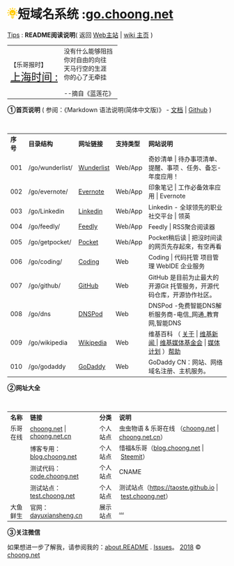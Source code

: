 # <img src="../images/favicon.png" color="#2bb24c"/>短域名系统 :<a href="https://go.choong.net/zh/" title="虫虫物语 | 乐哥在线 [wiki主页]">go.choong.net</a> 
<a href="/tips/" title="">Tips</a> : 
<B>README阅读说明</B>( 返回 <a href="https://choong.net" title="虫虫物语 | 乐哥在线">Web主站</a>
| <a href="https://go.choong.net/zh" title="虫虫物语 | 乐哥在线 [wiki主页]">wiki 主页</a> )

<table>   
 <tr>
      <td> 【乐哥报时】<br>
      <a href="https://time.is/Shanghai" id="time_is_link" rel="nofollow" style="font-size:24px" title="时光如水，让时间沉淀一切，让时间洗涤尘埃，让时间过滤纷杂，让时间见证一切。">上海时间 :</a> 
<span id="Shanghai_z43d" style="font-size:24px"></span>
<script src="//widget.time.is/zh.js"></script>
<script>
time_is_widget.init({Shanghai_z43d:{template:"TIME<br>DATE<br>SUN", date_format:"year年monthnamednum日dayname", sun_format:"日出↑: srhour:srminute 日落↓: sshour:ssminute<br>昼长: dlhours时 dlminutes分", coords:"31.2222200,121.4580600"}});
</script>
      </td>
  
   <td> 没有什么能够阻挡<br>
        你对自由的向往<br>
        天马行空的生涯<br>
        你的心了无牵挂<br>
        <br>
        --摘自《蓝莲花》<br>
       <a href="https://y.qq.com/n/yqq/singer/00235pCx2tYjlq.html" title="【许巍】歌手简介
                                                                          
           国籍：中国

           出生地：陕西西安

           生日：1968年7月21日

           职业：歌手

           代表作：那一年、故乡、蓝莲花、旅行、曾经的你、漫步、每一刻都是崭新的、世外桃源、像风一样自由

           简介：内地摇滚音乐界的重要人物。1995年许巍作词作曲的《执着》由田震演唱而广为流传。">许巍</a>  </td>

   <td>
    <img src="../images/tg-bird1fbc69.png"  title="(gfw/note/bak/list/rili).html - /issues/ 科学上网/go/拯救智商 /zt/ " />
   </td>
</tr>
</table>

<B>①首页说明</B>
( 参阅：《Markdown 语法说明(简体中文版)》 - <a href="http://wow.kuapp.com/markdown/" title="Wow!Ubuntu ：Markdown 语法说明(简体中文版)原站已停用http://wowubuntu.com/markdown/">文档</a> | <a href="https://github.com/riku/Markdown-Syntax-CN/" title="Wow!Ubuntu ：Markdown 语法说明(简体中文版)原站已停用http://wowubuntu.com/markdown/">Github</a> )

<table>
    <tr><td><B>序号</B></td>
        <td><B>目录结构</B></td>
        <td><B>网址链接</B></td>
        <td><B>支持类型</B></td>
        <td><B>网站说明</B></td>
    </tr>    
    <tr>
        <td>001</td>
        <td>/go/wunderlist/</td>
        <td> <a href="https://www.wunderlist.com/zh/" title="奇妙清单 | Wunderlist | 待办事项清单、提醒、事项 、任务、备忘- 年度应用！">Wunderlist</a> </td>
        <td> Web/App </td>
        <td>奇妙清单 | 待办事项清单、提醒、事项 、任务、备忘- 年度应用！</td>
    </tr>        
    <tr>
        <td>002</td>
        <td>/go/evernote/</td>
        <td> <a href="https://evernote.com/intl/zh-cn/" title="印象笔记 | 工作必备效率应用 | Evernote">Evernote</a> </td>
        <td> Web/App </td>
        <td>印象笔记 | 工作必备效率应用 | Evernote</td>
    </tr>  
    <tr>
        <td>003</td>
        <td>/go/Linkedin</td>
        <td> <a href="https://www.linkedin.com/" title="Linkedin - 全球领先的职业社交平台 | 领英">Linkedin</a> </td>
        <td> Web/App </td>
        <td>Linkedin - 全球领先的职业社交平台 | 领英 </td>
    </tr>         
    <tr>
        <td>004</td>
        <td>/go/feedly/</td>
        <td> <a href="https://feedly.com/" title="Feedly | RSS聚合阅读器">Feedly</a> </td>
        <td> Web/App </td>
        <td>Feedly | RSS聚合阅读器</td>
    </tr>    
    <tr>
        <td>005</td>
        <td>/go/getpocket/</td>
        <td> <a href="https://getpocket.com/" title="Pocket稍后读 | 把沒时间读的网页先存起來，有空再看">Pocket</a> </td>
        <td> Web/App </td>
        <td>Pocket稍后读 | 把沒时间读的网页先存起來，有空再看</td>
    </tr>    
    <tr>
        <td>006</td>
        <td>/go/coding/</td>
        <td> <a href="https://coding.net/u/choong" title="Coding | 代码托管 项目管理 WebIDE 企业服务">Coding</a> </td>
        <td> Web  </td>
        <td>Coding | 代码托管 项目管理 WebIDE 企业服务</td>
    </tr>      
    <tr>
        <td>007</td>
        <td>/go/github/</td>
        <td> <a href="https://github.com/inchoong" title="GitHub 是目前为止最大的开源Git 托管服务，开源代码仓库，开源协作社区。">GitHub</a> </td>
        <td> Web  </td>
        <td>GitHub 是目前为止最大的开源Git 托管服务，开源代码仓库，开源协作社区。</td>
    </tr>     
    <tr>
        <td>008</td>
        <td>/go/dns</td>
        <td> <a href="https://www.dnspod.cn/" title="DNSPod -免费智能DNS解析服务商-电信_网通_教育网,智能DNS">DNSPod</a> </td>
        <td> Web  </td>
        <td>DNSPod -免费智能DNS解析服务商-电信_网通_教育网,智能DNS</td>
    </tr> 
     <tr>
     <td>009</td>
        <td>/go/wikipedia</td>
        <td> <a href="https://zh.wikipedia.org/wiki/" title="维基百科，自由的百科全书）">Wikipedia</a> </td>
        <td> Web </td>
        <td>维基百科               
          （
          <a href="https://zh.wikipedia.org/wiki/维基百科" title="维基百科，自由的百科全书）">关于</a> | 
          <a href="https://zh.wikinews.org/wiki/" title="维基新闻"> 维基新闻 </a> |
          <a href="https://zh.wikipedia.org/wiki/维基媒体基金会" title="维基媒体基金会）">维基媒体基金会</a> |
          <a href="https://zh.wikipedia.org/wiki/维基媒体基金会#.E7.BB.B4.E5.9F.BA.E5.AA.92.E4.BD.93.E8.AE.A1.E5.88.92" title="维基媒体计划）">媒体计划</a> 
           ）<a href="https://zh.wikipedia.org/wiki/Help:目录" title="维基百科-帮助:目录）">帮助</a> </td>
    </tr>
     <tr>
        <td>010</td>
        <td>/go/godaddy</td>
        <td> <a href="https://sg.godaddy.com/zh" title="GoDaddy CN：网站、网络域名注册、主机服务。">GoDaddy</a> </td>
        <td> Web  </td>
        <td>GoDaddy CN：网站、网络域名注册、主机服务。</td>
    </tr> 
</table>
 
<B>②网址大全</B>
<table>
    <tr>
        <td><B>名称</B></td>
        <td><B>链接</B></td>
        <td><B>分类</B></td>
        <td><B>说明</B></td>
    </tr>    
    <tr>
        <td>乐哥在线</td>
        <td><a href="https://choong.net" title="虫虫物语 & 乐哥在线">choong.net</a> | <a href="https://choong.net.cn" title="虫虫物语 & 乐哥在线">choong.net.cn</a> </td>
        <td> 个人站点 </td>
        <td>虫虫物语 & 乐哥在线 （<a href="https://choong.net" title="虫虫物语 & 乐哥在线 【主站】">choong.net</a>  |  <a href="https://choong.net.cn" title="虫虫物语 & 乐哥在线 【中国站】">choong.net.cn</a>）</td>
    </tr>    
    <tr>
        <td> &nbsp; </td>
        <td>博客专用：<a href="//blog.choong.net" title="虫虫物语 & 乐哥在线">blog.choong.net</a> </td>
        <td> 个人站点 </td>
        <td>惜福&乐哥（<a href="//blog.choong.net" title="惜福&乐哥【Blog-博客日志】">blog.choong.net</a>  |  <a href="https://steemit.com/@taoste" title="Steemit - 基于区块链的奖励的社交平台">Steemit</a>）</td>
    </tr> 
    <tr>
        <td> &nbsp; </td>
        <td>测试代码：<a href="//code.choong.net" title="乐哥在线&测试代码">code.choong.net</a> </td>
        <td> 个人站点 </td>
        <td> CNAME </td>
    </tr>  
    <tr>
        <td> &nbsp; </td>
        <td>测试站点：<a href="//test.choong.net" title="乐哥在线&测试站点">test.choong.net</a> </td>
        <td> 个人站点 </td>
        <td> 测试站点（<a href="https://taoste.github.io" title="虫虫物语 & 乐哥在线 【Github站】">https://taoste.github.io</a>  |  <a href="//test.choong.net" title="虫虫物语 & 乐哥在线【专用域名】">test.choong.net</a>）</td>
      </tr>  
      <tr>
        <td> 大鱼鲜生 </td>
        <td>官网：<a href="//www.dayuxiansheng.cn/" title="大鱼鲜生-官网">dayuxiansheng.cn</a> </td>
        <td> 展示站点 </td>
        <td> <a href="https://github.com/dayuxiansheng/" title="大鱼鲜生-Github">...</a> </td>
    </tr>   
</table>

<B>③关注微信</B>

如果想进一步了解我，请参阅我的：<a href="https://about.choong.net" title="虫虫物语 & 乐哥在线 [wiki主页]">about.README</a> . <a href="https://github.com/taoste/taoste.github.io/wiki" title="taoste.github.io/wiki">Issues</a>。
<a href="../rili.html" title="万年历">2018</a> &copy; <a href="https://choong.net" title="虫虫物语 | 乐哥在线">choong.net</a>


